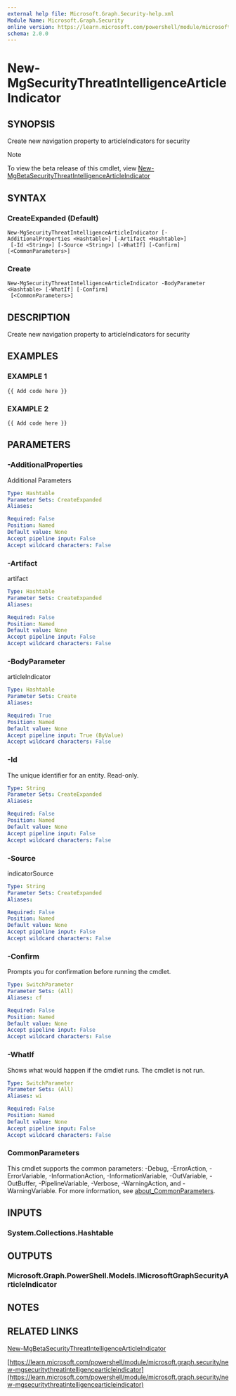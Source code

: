 ```yaml
---
external help file: Microsoft.Graph.Security-help.xml
Module Name: Microsoft.Graph.Security
online version: https://learn.microsoft.com/powershell/module/microsoft.graph.security/new-mgsecuritythreatintelligencearticleindicator
schema: 2.0.0
---
```


# New-MgSecurityThreatIntelligenceArticleIndicator

## SYNOPSIS
Create new navigation property to articleIndicators for security

> [!NOTE]
> To view the beta release of this cmdlet, view [New-MgBetaSecurityThreatIntelligenceArticleIndicator](/powershell/module/Microsoft.Graph.Beta.Security/New-MgBetaSecurityThreatIntelligenceArticleIndicator?view=graph-powershell-beta)

## SYNTAX

### CreateExpanded (Default)
```
New-MgSecurityThreatIntelligenceArticleIndicator [-AdditionalProperties <Hashtable>] [-Artifact <Hashtable>]
 [-Id <String>] [-Source <String>] [-WhatIf] [-Confirm] [<CommonParameters>]
```

### Create
```
New-MgSecurityThreatIntelligenceArticleIndicator -BodyParameter <Hashtable> [-WhatIf] [-Confirm]
 [<CommonParameters>]
```

## DESCRIPTION
Create new navigation property to articleIndicators for security

## EXAMPLES

### EXAMPLE 1
```
{{ Add code here }}
```

### EXAMPLE 2
```
{{ Add code here }}
```

## PARAMETERS

### -AdditionalProperties
Additional Parameters

```yaml
Type: Hashtable
Parameter Sets: CreateExpanded
Aliases:

Required: False
Position: Named
Default value: None
Accept pipeline input: False
Accept wildcard characters: False
```

### -Artifact
artifact

```yaml
Type: Hashtable
Parameter Sets: CreateExpanded
Aliases:

Required: False
Position: Named
Default value: None
Accept pipeline input: False
Accept wildcard characters: False
```

### -BodyParameter
articleIndicator

```yaml
Type: Hashtable
Parameter Sets: Create
Aliases:

Required: True
Position: Named
Default value: None
Accept pipeline input: True (ByValue)
Accept wildcard characters: False
```

### -Id
The unique identifier for an entity.
Read-only.

```yaml
Type: String
Parameter Sets: CreateExpanded
Aliases:

Required: False
Position: Named
Default value: None
Accept pipeline input: False
Accept wildcard characters: False
```

### -Source
indicatorSource

```yaml
Type: String
Parameter Sets: CreateExpanded
Aliases:

Required: False
Position: Named
Default value: None
Accept pipeline input: False
Accept wildcard characters: False
```

### -Confirm
Prompts you for confirmation before running the cmdlet.

```yaml
Type: SwitchParameter
Parameter Sets: (All)
Aliases: cf

Required: False
Position: Named
Default value: None
Accept pipeline input: False
Accept wildcard characters: False
```

### -WhatIf
Shows what would happen if the cmdlet runs.
The cmdlet is not run.

```yaml
Type: SwitchParameter
Parameter Sets: (All)
Aliases: wi

Required: False
Position: Named
Default value: None
Accept pipeline input: False
Accept wildcard characters: False
```

### CommonParameters
This cmdlet supports the common parameters: -Debug, -ErrorAction, -ErrorVariable, -InformationAction, -InformationVariable, -OutVariable, -OutBuffer, -PipelineVariable, -Verbose, -WarningAction, and -WarningVariable. For more information, see [about_CommonParameters](http://go.microsoft.com/fwlink/?LinkID=113216).

## INPUTS

### System.Collections.Hashtable
## OUTPUTS

### Microsoft.Graph.PowerShell.Models.IMicrosoftGraphSecurityArticleIndicator
## NOTES

## RELATED LINKS
[New-MgBetaSecurityThreatIntelligenceArticleIndicator](/powershell/module/Microsoft.Graph.Beta.Security/New-MgBetaSecurityThreatIntelligenceArticleIndicator?view=graph-powershell-beta)

[https://learn.microsoft.com/powershell/module/microsoft.graph.security/new-mgsecuritythreatintelligencearticleindicator](https://learn.microsoft.com/powershell/module/microsoft.graph.security/new-mgsecuritythreatintelligencearticleindicator)

